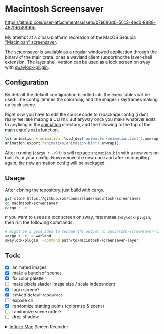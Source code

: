 # Macintosh Screensaver

https://github.com/user-attachments/assets/b7b680d0-50c3-4ec0-8888-467fd0a8990b

My attempt at a cross-platform recreation of the MacOS Sequoia ["Macintosh" screensaver](https://basicappleguy.com/haberdashery/macintoshwallpapers).

The screensaver is available as a regular windowed application through the binary of the main crate, or as a wayland client supporting the layer-shell extension.
The layer shell version can be used as a lock screen on sway with [swaylock-plugin](https://github.com/mstoeckl/swaylock-plugin).

## Configuration

By default the default configuration bundled into the executables will be used.
The config defines the colormap, and the images / keyframes making up each scene.

Right now you have to edit the source code to repackage config (i dont really feel like making a CLI rn).
But anyway once you make whatever edits to anything in the [animation](animation) directory, add the following to the top of the [main crate's `main` function](https://github.com/connorslade/macintosh-screensaver/blob/7f393c1d32c426c412fc7fd2233ed31ac4569a81/src/main.rs#L34).

```rust
let animation = Animation::load_dev("animation/animation.toml").unwrap();
animation.export("animation/animation.bin").unwrap();
```

After running (`cargo r -r`) this will replace `animation.bin` with a new version built from your config.
Now remove the new code and after recompiling again, the new animation config will be packaged.

## Usage

After cloning the repository, just build with cargo.

```bash
git clone https://github.com/connorslade/macintosh-screensaver
cd macintosh-screensaver
cargo b -r
```

If you want to use as a lock screen on sway, first install `swaylock-plugin`, then run the following commands.

```bash
# might be a good idea to rename the output to macintosh-screensaver-layer or smth
cargo b -r -p wayland
swaylock-plugin --command path/to/macintosh-screensaver-layer
```

## Todo

- [x] animated images
- [x] make a bunch of scenes
- [x] fix color palette
- [ ] make pixels shader image size / scale independent
- [x] login screen?
- [x] embed default resources
- [ ] expose cli
- [x] randomize starting points (colormap & scene)
- [ ] randomize scene order?
- [ ] drop shadow

<details>
<summary><a href="https://infinitemac.org">Infinite Mac</a> Screen Recorder</summary>

```js
function imageDiff(a, b) {
  if (a.width != b.width || a.height != b.height) return true;
  for (let i = 0; i < a.data.length; i++) {
    if (a.data[i] != b.data[i]) return true;
  }

  return false;
}

setTimeout(() => {
  console.log('start');
  let ctx = document.querySelector('canvas').getContext('2d');
  let write = ctx.putImageData.bind(ctx);

  window.concat = [];
  let lastImage = new ImageData(1, 1);
  ctx.putImageData = (image, x, y) => {
    if (window.concat != null && imageDiff(image, lastImage)) {
      lastImage = new ImageData(new Uint8ClampedArray(image.data), image.width);
      window.concat.push(lastImage);

      console.log(window.concat.length);
      if (window.concat.length >= 250) {
        let i = 0;
        for (image of window.concat) {
          i += 1;
          let canvas = document.createElement('canvas');
          canvas.width = image.width;
          canvas.height = image.height;
          let ctx = canvas.getContext('2d');
          ctx.putImageData(image, 0, 0);

          canvas.toBlob((blob) => {
            let link = document.createElement('a');
            link.href = URL.createObjectURL(blob);
            link.download = `frame-${i}.png`;

            link.click();
            URL.revokeObjectURL(link.href);
          }, 'image/png');
        }

        window.concat = null;
      }

      write(image, x, y);
    }
  }
}, 2000);
```

</details>
